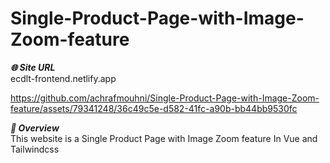 # Single-Product-Page-with-Image-Zoom-feature

***🌐 Site URL***
<br>ecdlt-frontend.netlify.app


https://github.com/achrafmouhni/Single-Product-Page-with-Image-Zoom-feature/assets/79341248/36c49c5e-d582-41fc-a90b-bb44bb9530fc



***🎁 Overview***
<br>This website is a Single Product Page with Image Zoom feature In Vue and Tailwindcss

